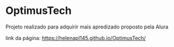 # OptimusTech
Projeto realizado para adquirir mais apredizado proposto pela Alura 

link da página: https://helenapl145.github.io/OptimusTech/
